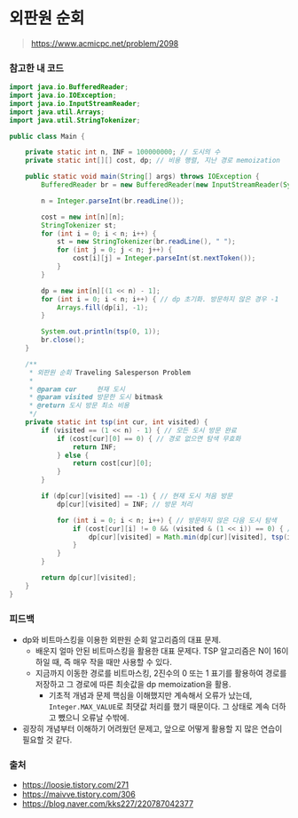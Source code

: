 # 외판원 순회

> https://www.acmicpc.net/problem/2098

### 참고한 내 코드

```java
import java.io.BufferedReader;
import java.io.IOException;
import java.io.InputStreamReader;
import java.util.Arrays;
import java.util.StringTokenizer;

public class Main {

    private static int n, INF = 100000000; // 도시의 수
    private static int[][] cost, dp; // 비용 행렬, 지난 경로 memoization

    public static void main(String[] args) throws IOException {
        BufferedReader br = new BufferedReader(new InputStreamReader(System.in));

        n = Integer.parseInt(br.readLine());

        cost = new int[n][n];
        StringTokenizer st;
        for (int i = 0; i < n; i++) {
            st = new StringTokenizer(br.readLine(), " ");
            for (int j = 0; j < n; j++) {
                cost[i][j] = Integer.parseInt(st.nextToken());
            }
        }

        dp = new int[n][(1 << n) - 1];
        for (int i = 0; i < n; i++) { // dp 초기화. 방문하지 않은 경우 -1
            Arrays.fill(dp[i], -1);
        }

        System.out.println(tsp(0, 1));
        br.close();
    }

    /**
     * 외판원 순회 Traveling Salesperson Problem
     *
     * @param cur     현재 도시
     * @param visited 방문한 도시 bitmask
     * @return 도시 방문 최소 비용
     */
    private static int tsp(int cur, int visited) {
        if (visited == (1 << n) - 1) { // 모든 도시 방문 완료
            if (cost[cur][0] == 0) { // 경로 없으면 탐색 무효화
                return INF;
            } else {
                return cost[cur][0];
            }
        }

        if (dp[cur][visited] == -1) { // 현재 도시 처음 방문
            dp[cur][visited] = INF; // 방문 처리

            for (int i = 0; i < n; i++) { // 방문하지 않은 다음 도시 탐색
                if (cost[cur][i] != 0 && (visited & (1 << i)) == 0) { // 다음 도시 경로가 존재하고, 방문한 적 없는 경우에만 이동
                    dp[cur][visited] = Math.min(dp[cur][visited], tsp(i, visited | (1 << i)) + cost[cur][i]); // 다음 도시를 방문했을 때와 비교
                }
            }
        }

        return dp[cur][visited];
    }
}
```

### 피드백

- dp와 비트마스킹을 이용한 외판원 순회 알고리즘의 대표 문제.
    - 배운지 얼마 안된 비트마스킹을 활용한 대표 문제다. TSP 알고리즘은 N이 16이하일 때, 즉 매우 작을 때만 사용할 수 있다.
    - 지금까지 이동한 경로를 비트마스킹, 2진수의 0 또는 1 표기를 활용하여 경로를 저장하고 그 경로에 따른 최솟값을 dp memoization을 활용.
        - 기초적 개념과 문제 핵심을 이해했지만 계속해서 오류가 났는데, `Integer.MAX_VALUE`로 최댓값 처리를 했기 때문이다. 그 상태로 계속 더하고 뺐으니 오류날 수밖에.
- 굉장히 개념부터 이해하기 어려웠던 문제고, 앞으로 어떻게 활용할 지 많은 연습이 필요할 것 같다.

### 출처

- https://loosie.tistory.com/271
- https://maivve.tistory.com/306
- https://blog.naver.com/kks227/220787042377
